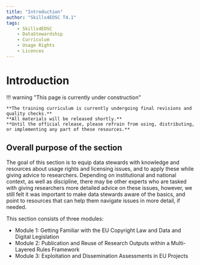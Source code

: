 ```yaml
---
title: "Introduction"
author: "Skills4EOSC T4.1"
tags:
    - Skills4EOSC
    - DataStewardship
    - Curriculum
    - Usage Rights
    - Licences
---
```


# Introduction

!!! warning "This page is currently under construction"

    **The training curriculum is currently undergoing final revisions and quality checks.**
    **All materials will be released shortly.**
    **Until the official release, please refrain from using, distributing, or implementing any part of these resources.**

## Overall purpose of the section

The goal of this section is to equip data stewards with knowledge and resources about usage rights and licensing issues, and to apply these while giving advice to researchers. Depending on institutional and national context, as well as discipline, there may be other experts who are tasked with giving researchers more detailed advice on these issues, however, we still felt it was important to make data stewards aware of the basics, and point to resources that can help them navigate issues in more detail, if needed.

This section consists of three modules:

- Module 1: Getting Familiar with the EU Copyright Law and Data and Digital Legislation
- Module 2: Publication and Reuse of Research Outputs within a Multi-Layered Rules Framework
- Module 3: Exploitation and Dissemination Assessments in EU Projects
